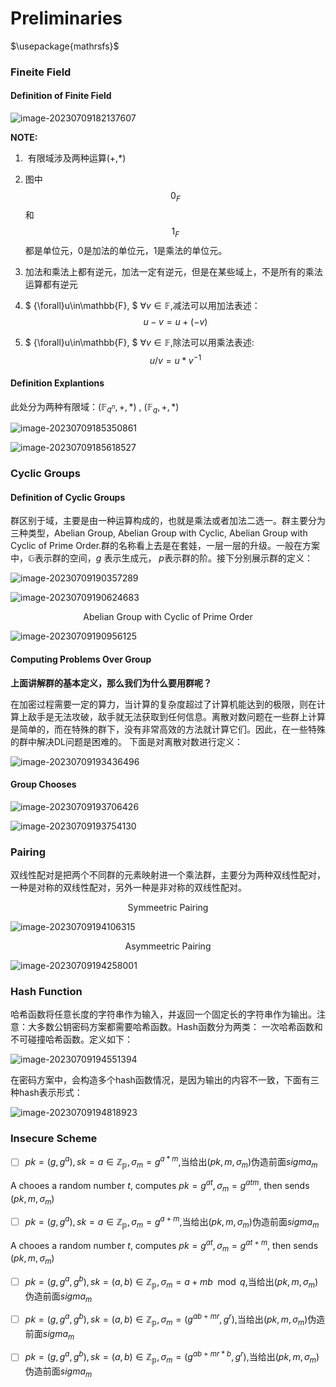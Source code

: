 # Preliminaries

$\usepackage{mathrsfs}$

### Fineite Field

#### 	Definition of Finite Field

![image-20230709182137607](C:\Users\75179\AppData\Roaming\Typora\typora-user-images\image-20230709182137607.png)

**NOTE:** 

1. ​	有限域涉及两种运算(+,*)

2. 图中$$0_F$$和$$1_F$$都是单位元，0是加法的单位元，1是乘法的单位元。

3. 加法和乘法上都有逆元，加法一定有逆元，但是在某些域上，不是所有的乘法运算都有逆元

4. $ {\forall}u\in\mathbb{F}, $ ${\forall}v\in\mathbb{F}$,减法可以用加法表述：
   $$
   u - v = u + (-v)
   $$

5. $ {\forall}u\in\mathbb{F}, $ ${\forall}v\in\mathbb{F}$,除法可以用乘法表述:
   $$
   u/v=u*v^{-1}
   $$

#### 	Definition  Explantions

此处分为两种有限域：$(\mathbb{F}_{q^{n}},+,*)$ , $(\mathbb{F}_{q},+,*)$ 

![image-20230709185350861](C:\Users\75179\AppData\Roaming\Typora\typora-user-images\image-20230709185350861.png)

![image-20230709185618527](C:\Users\75179\AppData\Roaming\Typora\typora-user-images\image-20230709185618527.png)

### Cyclic Groups

#### Definition of Cyclic Groups

​	群区别于域，主要是由一种运算构成的，也就是乘法或者加法二选一。群主要分为三种类型，Abelian Group, Abelian Group with Cyclic, Abelian Group with Cyclic of Prime Order.群的名称看上去是在套娃，一层一层的升级。一般在方案中，$\mathbb{G}$表示群的空间，$g$ 表示生成元， $p$表示群的阶。接下分别展示群的定义：

![image-20230709190357289](C:\Users\75179\AppData\Roaming\Typora\typora-user-images\image-20230709190357289.png)

![image-20230709190624683](C:\Users\75179\AppData\Roaming\Typora\typora-user-images\image-20230709190624683.png)

<div align = "center">Abelian Group with Cyclic of Prime Order</div>

![image-20230709190956125](C:\Users\75179\AppData\Roaming\Typora\typora-user-images\image-20230709190956125.png)

#### Computing Problems Over Group

**上面讲解群的基本定义，那么我们为什么要用群呢？** 

在加密过程需要一定的算力，当计算的复杂度超过了计算机能达到的极限，则在计算上敌手是无法攻破，敌手就无法获取到任何信息。离散对数问题在一些群上计算是简单的，而在特殊的群下，没有非常高效的方法就计算它们。因此，在一些特殊的群中解决DL问题是困难的。 下面是对离散对数进行定义：

![image-20230709193436496](C:\Users\75179\AppData\Roaming\Typora\typora-user-images\image-20230709193436496.png)

#### Group Chooses

![image-20230709193706426](C:\Users\75179\AppData\Roaming\Typora\typora-user-images\image-20230709193706426.png)

![image-20230709193754130](C:\Users\75179\AppData\Roaming\Typora\typora-user-images\image-20230709193754130.png)

### Pairing 

双线性配对是把两个不同群的元素映射进一个乘法群，主要分为两种双线性配对，一种是对称的双线性配对，另外一种是非对称的双线性配对。

<div align = "center">Symmeetric Pairing</div>

![image-20230709194106315](C:\Users\75179\AppData\Roaming\Typora\typora-user-images\image-20230709194106315.png)

<div align = "center">Asymmeetric Pairing</div>

![image-20230709194258001](C:\Users\75179\AppData\Roaming\Typora\typora-user-images\image-20230709194258001.png)

### Hash Function

哈希函数将任意长度的字符串作为输入，并返回一个固定长的字符串作为输出。注意：大多数公钥密码方案都需要哈希函数。Hash函数分为两类： 一次哈希函数和不可碰撞哈希函数。定义如下：
		

![image-20230709194551394](C:\Users\75179\AppData\Roaming\Typora\typora-user-images\image-20230709194551394.png)

在密码方案中，会构造多个hash函数情况，是因为输出的内容不一致，下面有三种hash表示形式：

![image-20230709194818923](C:\Users\75179\AppData\Roaming\Typora\typora-user-images\image-20230709194818923.png)

### Insecure Scheme

- [ ] $pk=(g,g^{a}),sk=a\in\mathbb{Z_{p}},\sigma_{m}=g^{a*m}$,当给出$(pk,m,\sigma_{m})$伪造前面$sigma_{m}$

A chooes a random number $t$, computes $pk=g^{at}, \sigma_{m}=g^{atm}$, then sends $(pk,m,\sigma_{m})$

- [ ] $pk=(g,g^{a}),sk=a\in\mathbb{Z_{p}},\sigma_{m}=g^{a+m}$,当给出$(pk,m,\sigma_{m})$伪造前面$sigma_{m}$

A chooes a random number $t$, computes $pk=g^{at}, \sigma_{m}=g^{at+m}$, then sends $(pk,m,\sigma_{m})$

- [ ] $pk=(g,g^{a},g^{b}),sk=(a,b)\in\mathbb{Z_{p}},\sigma_{m}=a+mb\mod q$,当给出$(pk,m,\sigma_{m})$伪造前面$sigma_{m}$

- [ ] $pk=(g,g^{a},g^{b}),sk=(a,b)\in\mathbb{Z_{p}},\sigma_{m}=(g^{ab+mr},g^{r})$,当给出$(pk,m,\sigma_{m})$伪造前面$sigma_{m}$
- [ ] $pk=(g,g^{a},g^{b}),sk=(a,b)\in\mathbb{Z_{p}},\sigma_{m}=(g^{ab+mr*b},g^{r})$,当给出$(pk,m,\sigma_{m})$伪造前面$sigma_{m}$

